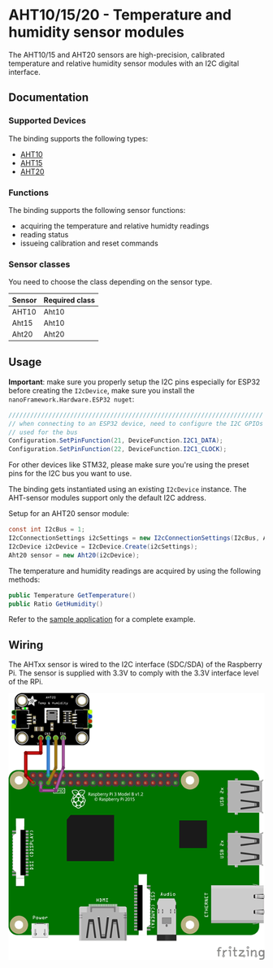﻿# AHT10/15/20 - Temperature and humidity sensor modules

The AHT10/15 and AHT20 sensors are high-precision, calibrated temperature and relative humidity sensor modules with an I2C digital interface.

## Documentation

### Supported Devices

The binding supports the following types:

* [AHT10](http://www.aosong.com/en/products-40.html)
* [AHT15](http://www.aosong.com/en/products-45.html)
* [AHT20](http://www.aosong.com/en/products-32.html)

### Functions

The binding supports the following sensor functions:

* acquiring the temperature and relative humidty readings
* reading status
* issueing calibration and reset commands

### Sensor classes

You need to choose the class depending on the sensor type.

|Sensor|Required class|
|-----|---------------|
|AHT10|Aht10          |
|Aht15|Aht10          |
|Aht20|Aht20          |

## Usage

**Important**: make sure you properly setup the I2C pins especially for ESP32 before creating the `I2cDevice`, make sure you install the `nanoFramework.Hardware.ESP32 nuget`:

```csharp
//////////////////////////////////////////////////////////////////////
// when connecting to an ESP32 device, need to configure the I2C GPIOs
// used for the bus
Configuration.SetPinFunction(21, DeviceFunction.I2C1_DATA);
Configuration.SetPinFunction(22, DeviceFunction.I2C1_CLOCK);
```

For other devices like STM32, please make sure you're using the preset pins for the I2C bus you want to use.

The binding gets instantiated using an existing `I2cDevice` instance. The AHT-sensor modules support only the default I2C address.

Setup for an AHT20 sensor module:

```csharp
const int I2cBus = 1;
I2cConnectionSettings i2cSettings = new I2cConnectionSettings(I2cBus, Aht20.DefaultI2cAddress);
I2cDevice i2cDevice = I2cDevice.Create(i2cSettings);
Aht20 sensor = new Aht20(i2cDevice);
```

The temperature and humidity readings are acquired by using the following methods:

```csharp
public Temperature GetTemperature()
public Ratio GetHumidity()
```

Refer to the [sample application](https://github.com/dotnet/iot/tree/main/src/devices/Ahtxx/samples) for a complete example.

## Wiring

The AHTxx sensor is wired to the I2C interface (SDC/SDA) of the Raspberry Pi. The sensor is supplied with 3.3V to comply with the 3.3V interface level of the RPi.

![Sample wiring](./Ahtxx_sample.png)
